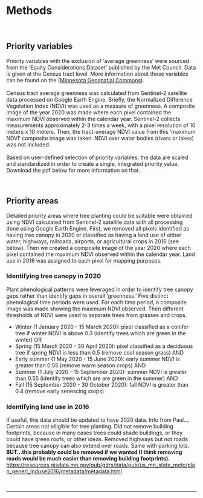 
# Methods

<br>

## Priority variables

Priority variables with the exclusion of ‘average greenness’ were
sourced from the ‘Equity Considerations Dataset’ published by the Met
Council. Data is given at the Census tract level. More information about
those variables can be found on the
(<a href="https://gisdata.mn.gov/dataset/us-mn-state-metc-society-equity-considerations" target="_blank">Minnesota
Geospatial Commons</a>). <br><br> Census tract average greenness was
calculated from Sentinel-2 satellite data processed on Google Earth
Engine. Briefly, the Normalized Difference Vegetation Index (NDVI) was
used as a measure of greenness. A composite image of the year 2020 was
made where each pixel contained the maximum NDVI observed within the
calendar year. Sentinel-2 collects measurements approximately 2-3 times
a week, with a pixel resolution of 10 meters x 10 meters. Then, the
tract-average NDVI value from this ‘maximum NDVI’ composite image was
taken. NDVI over water bodies (rivers or lakes) was not included.
<br><br> Based on user-defined selection of priority variables, the data
are scaled and standardized in order to create a single, integrated
priority value. Download the pdf below for more information on that.

<br>

## Priority areas

Detailed priority areas where tree planting could be suitable were
obtained using NDVI calculated from Sentinel-2 satellite data with all
processing done using Google Earth Engine. First, we removed all pixels
identified as having tree canopy in 2020 or classified as having a land
use of either water, highways, railroads, airports, or agricultural
crops in 2016 (see below). Then we created a composite image of the year
2020 where each pixel contained the maximum NDVI observed within the
calendar year. Land use in 2016 was assigned to each pixel for mapping
purposes.

### Identifying tree canopy in 2020

Plant phenological patterns were leveraged in order to identify tree
canopy gaps rather than identify gaps in overall ‘greenness.’ Five
distinct phenological time periods were used. For each time period, a
composite image was made showing the maximum NDVI observed. Then
different thresholds of NDVI were used to separate trees from grasses
and crops.

-   Winter (1 January 2020 - 15 March 2020): pixel classified as a
    conifer tree if winter NDVI is above 0.3 (identify trees which are
    green in the winter) OR
-   Spring (15 March 2020 - 30 April 2020): pixel classified as a
    deciduous tree if spring NDVI is less than 0.5 (remove cool season
    grass) AND
-   Early summer (1 May 2020 - 15 June 2020): early summer NDVI is
    greater than 0.55 (remove warm season crops) AND
-   Summer (1 July 2020 - 15 September 2020): summer NDVI is greater
    than 0.55 (identify trees which are are green in the summer) AND
-   Fall (15 September 2020 - 30 October 2020): fall NDVI is greater
    than 0.4 (remove early senescing crops)

### Identifying land use in 2016

If useful, this data should be updated to have 2020 data. Info from
Paul…. Certain areas not elligible for tree planting. Did not remove
building footprints, because in many cases trees could shade buildings,
or they could have green roofs, or other ideas. Removed highways but not
roads because tree canopy can also extend over roads. Same with parking
lots. **BUT…this probably could be removed if we wanted (I think
removing roads would be much easier than removing building
footprints).**
<https://resources.gisdata.mn.gov/pub/gdrs/data/pub/us_mn_state_metc/plan_generl_lnduse2016/metadata/metadata.html>

<!-- https://browser.creodias.eu/#lat=45.15999&lng=-92.79540&zoom=15&time=2020-07-05&preset=3_NDVI&datasource=Sentinel-2%20L1C -->
<br>
<hr>

<br>
